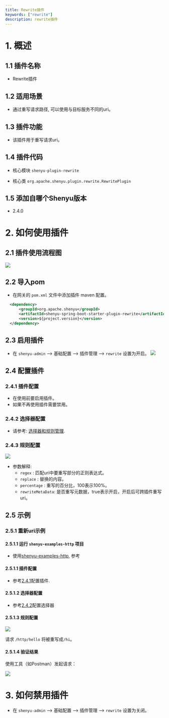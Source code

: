 ```yaml
---
title: Rewrite插件
keywords: ["rewrite"]
description: rewrite插件
---
```


# 1. 概述

## 1.1 插件名称

* Rewrite插件

## 1.2 适用场景

* 通过重写请求路径, 可以使用与目标服务不同的uri。

## 1.3 插件功能

* 该插件用于重写请求uri。

## 1.4 插件代码

* 核心模块 `shenyu-plugin-rewrite`

* 核心类 `org.apache.shenyu.plugin.rewrite.RewritePlugin`

## 1.5 添加自哪个Shenyu版本

* 2.4.0

# 2. 如何使用插件

## 2.1 插件使用流程图

![](/img/shenyu/plugin/rewrite/rewrite_use_zh.png)

## 2.2 导入pom

- 在网关的 `pom.xml` 文件中添加插件 maven 配置。

```xml
  <dependency>
      <groupId>org.apache.shenyu</groupId>
      <artifactId>shenyu-spring-boot-starter-plugin-rewrite</artifactId>
      <version>${project.version}</version>
  </dependency>
```

## 2.3 启用插件

- 在 `shenyu-admin` --> 基础配置 --> 插件管理 --> `rewrite` 设置为开启。
![](/img/shenyu/plugin/rewrite/rewrite_open.png)

## 2.4 配置插件

### 2.4.1 插件配置

* 在使用前要启用插件。
* 如果不再使用插件需要禁用。 

### 2.4.2 选择器配置

* 请参考: [选择器和规则管理](../../user-guide/admin-usage/selector-and-rule).

### 2.4.3 规则配置

![](/img/shenyu/plugin/rewrite/rewrite_rule_config.png)

* 参数解释:
  * `regex` : 匹配uri中要重写部分的正则表达式。
  * `replace` : 替换的内容。
  * `percentage` : 重写的百分比，100表示100%。
  * `rewriteMetaData`: 是否重写元数据，true表示开启，开启后可跨插件重写uri。

## 2.5 示例

### 2.5.1 重新uri示例

#### 2.5.1.1 运行 `shenyu-examples-http` 项目

* 使用[shenyu-examples-http](https://github.com/apache/shenyu/tree/master/shenyu-examples/shenyu-examples-http), 参考[](../../quick-start/quick-start-http#运行shenyu-examples-http项目)

#### 2.5.1.1 插件配置

* 参考[2.4.1](#241-插件配置)配置插件.

#### 2.5.1.2 选择器配置

* 参考[2.4.2](#242-选择器配置)配置选择器

#### 2.5.1.3 规则配置

![](/img/shenyu/plugin/rewrite/rewrite_example_rule.png)

请求 `/http/hello` 将被重写成`/hi`。

#### 2.5.1.4 验证结果

使用工具（如Postman）发起请求：

![](/img/shenyu/plugin/rewrite/rewrite_example_result.png)

# 3. 如何禁用插件

- 在 `shenyu-admin` --> 基础配置 --> 插件管理 --> `rewrite` 设置为关闭。
